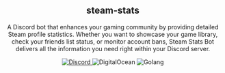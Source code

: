 <div align="center">
    <h2>steam-stats</h2>
    <p> A Discord bot that enhances your gaming community by providing detailed Steam profile statistics. Whether you want to showcase your game library, check your friends list status, or monitor account bans, Steam Stats Bot delivers all the information you need right within your Discord server.</p>
    <a href="https://discord.com/oauth2/authorize?client_id=1248020715689476227&permissions=0&  integration_type=0&scope=bot">
        <img src="https://img.shields.io/badge/Discord-%235865F2.svg?style=for-the-badge&logo=discord&logoColor=white" alt="Discord">
    </a>
    <img src="https://img.shields.io/badge/DigitalOcean-%230167ff.svg?style=for-the-badge&logo=digitalOcean&logoColor=white" alt="DigitalOcean">
    <img src="https://img.shields.io/badge/go-%2300ADD8.svg?style=for-the-badge&logo=go&logoColor=white" alt="Golang">
</div>
